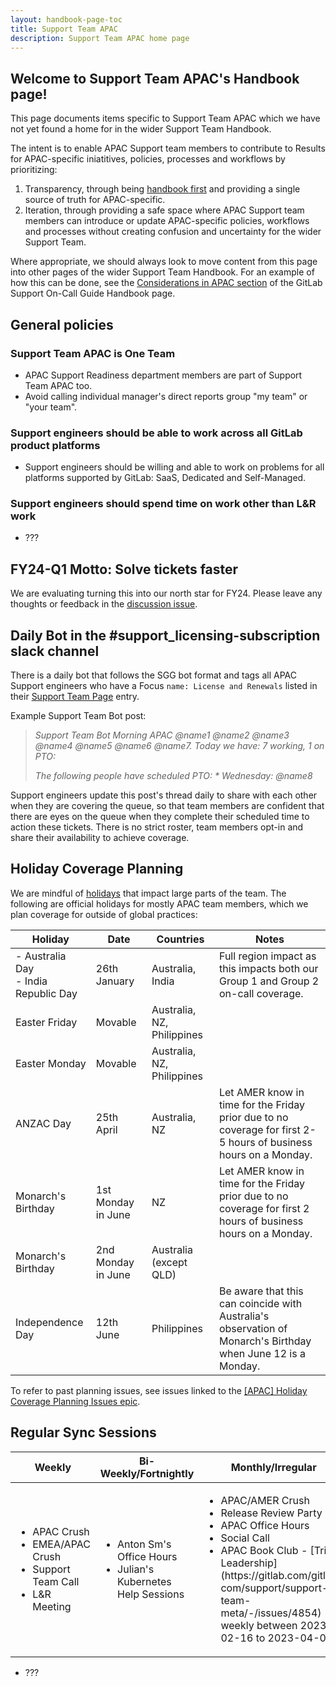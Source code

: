 ```yaml
---
layout: handbook-page-toc
title: Support Team APAC
description: Support Team APAC home page
---
```


## Welcome to Support Team APAC's Handbook page!

This page documents items specific to Support Team APAC which we have not yet
found a home for in the wider Support Team Handbook.

The intent is to enable APAC Support team members to contribute to Results for
APAC-specific iniatitives, policies, processes and workflows by prioritizing:

1. Transparency, through being [handbook first](https://about.gitlab.com/handbook/handbook-usage/#why-handbook-first)
   and providing a single source of truth for APAC-specific.
1. Iteration, through providing a safe space where APAC Support team members can
   introduce or update APAC-specific policies, workflows and processes without
   creating confusion and uncertainty for the wider Support Team.

Where appropriate, we should always look to move content from this page into
other pages of the wider Support Team Handbook. For an example of how this can
be done, see the [Considerations in APAC section](https://about.gitlab.com/handbook/support/on-call/#considerations-in-apac)
of the GitLab Support On-Call Guide Handbook page.

## General policies

### Support Team APAC is One Team

* APAC Support Readiness department members are part of Support Team APAC too.
* Avoid calling individual manager's direct reports group "my team" or "your team".

### Support engineers should be able to work across all GitLab product platforms

* Support engineers should be willing and able to work on problems for all
  platforms supported by GitLab: SaaS, Dedicated and Self-Managed.

### Support engineers should spend time on work other than L&R work

* ???

## FY24-Q1 Motto: Solve tickets faster

We are evaluating turning this into our north star for FY24. Please leave any
thoughts or feedback in the [discussion issue](https://gitlab.com/gitlab-com/support/support-team-meta/-/issues/4921).

## Daily Bot in the #support_licensing-subscription slack channel

There is a daily bot that follows the SGG bot format and tags all APAC Support 
engineers who have a Focus `name: License and Renewals` listed in their [Support Team Page](https://gitlab.com/gitlab-com/support/team/-/blob/master/data/support-team.yaml) entry. 

Example Support Team Bot post: 

> _Support Team Bot
Morning APAC @name1 @name2 @name3 @name4 @name5 @name6 @name7. Today we have:  7 working, 1 on PTO:_
> 
> _The following people have scheduled PTO:_
> _* Wednesday: @name8_

Support engineers update this post's thread daily to share with each other when
they are covering the queue, so that team members are confident that there are eyes
on the queue when they complete their scheduled time to action these tickets. There
is no strict roster, team members opt-in and share their availability to achieve 
coverage. 

## Holiday Coverage Planning

We are mindful of [holidays](https://about.gitlab.com/handbook/support/support-time-off.html#holiday-time-off-ticket-management) that impact large parts of the team. The following are official holidays for mostly APAC team members, which we plan coverage for outside of global practices: 

| **Holiday**                             | **Date**           | **Countries**              | **Notes**                                                                                                                                  |
|-----------------------------------------|--------------------|----------------------------|--------------------------------------------------------------------------------------------------------------------------------------------|
| - Australia Day<br>- India Republic Day | 26th January       | Australia, India           | Full region impact as this impacts both our Group 1 and Group 2 on-call coverage.                                                           |
| Easter Friday                           | Movable            | Australia, NZ, Philippines |                                                                                                                                            |
| Easter Monday                           | Movable            | Australia, NZ, Philippines |                                                                                                                                            |
| ANZAC Day                               | 25th April         | Australia, NZ              | Let AMER know in time for the Friday prior due to no coverage for first 2-5 hours of business hours on a Monday.                           |
| Monarch's Birthday                      | 1st Monday in June | NZ                         | Let AMER know in time for the Friday prior due to no coverage for first 2 hours of business hours on a Monday. |
| Monarch's Birthday                      | 2nd Monday in June | Australia (except QLD)     |                                                                                                                                            |
| Independence Day                        | 12th June          | Philippines                | Be aware that this can coincide with Australia's observation of Monarch's Birthday when June 12 is a Monday.                               |
    

To refer to past planning issues, see issues linked to the [[APAC] Holiday Coverage Planning Issues epic](https://gitlab.com/groups/gitlab-com/support/-/epics/252).


## Regular Sync Sessions

<table>
  <thead>
    <tr>
      <th>Weekly</th>
      <th>Bi-Weekly/Fortnightly</th>
      <th>Monthly/Irregular</th>
   </tr>
  </thead>
  <tbody>
    <tr>
      <td>
        <ul>
          <li>APAC Crush</li>
          <li>EMEA/APAC Crush</li>
          <li>Support Team Call</li>
          <li>L&R Meeting</li>
        </ul>
      </td>
      <td>
        <ul>
          <li>Anton Sm's Office Hours</li>
          <li>Julian's Kubernetes Help Sessions</li>
        </ul>
      </td>
      <td>
        <ul>
          <li>APAC/AMER Crush</li>
          <li>Release Review Party</li>
          <li>APAC Office Hours</li>
          <li>Social Call</li>
          <li>APAC Book Club - [Tribal Leadership](https://gitlab.com/gitlab-com/support/support-team-meta/-/issues/4854) <br>weekly between 2023-02-16 to 2023-04-06</li>
         </ul>
      </td>
    </tr>
  </tbody>
</table>


* ??? 

